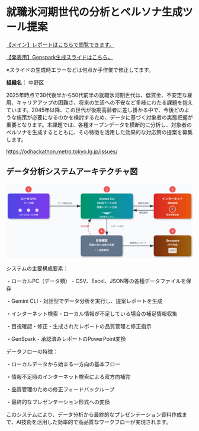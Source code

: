 # 就職氷河期世代の分析とペルソナ生成ツール提案

[【メイン】レポートはこちらで閲覧できます。](https://yasuhitoyanagisawa.github.io/2025-OpenDataHackathon-/2025%E9%83%BD%E7%9F%A5%E4%BA%8B%E6%9D%AFOpenDataHackathon%20%E4%B8%AD%E9%87%8E%E5%8C%BA%E8%A1%8C%E6%94%BF%E8%AA%B2%E9%A1%8C%E3%83%AC%E3%83%9D%E3%83%BC%E3%83%88.html)

[【発表用】Genspark生成スライドはこちら。](./【2025ODH】Genspark生成スライド.pdf)

※スライドの生成時エラーなどは何点か手作業で修正してます。

**組織名：** 中野区

2025年時点で30代後半から50代前半の就職氷河期世代は、低賃金、不安定な雇用、キャリアアップの困難さ、将来の生活への不安など多岐にわたる課題を抱えています。2045年以降、この世代が後期高齢者に差し掛かる中で、今後どのような施策が必要になるのかを検討するため、データに基づく対象者の実態把握が重要となります。本課題では、各種オープンデータを横断的に分析し、対象者のペルソナを生成するとともに、その特徴を活用した効果的な対応策の提案を募集します。

https://odhackathon.metro.tokyo.lg.jp/issues/

## データ分析システムアーキテクチャ図
![データ分析システムアーキテクチャ図](./assets/アーキテクチャー図.png)

システムの主要構成要素：

・ローカルPC（データ類） - CSV、Excel、JSON等の各種データファイルを保存

・Gemini CLI - 対話型でデータ分析を実行し、提案レポートを生成

・インターネット検索 - ローカル情報が不足している場合の補足情報収集

・目視確認・修正 - 生成されたレポートの品質管理と修正指示

・GenSpark - 承認済みレポートのPowerPoint変換

データフローの特徴：

・ローカルデータから始まる一方向の基本フロー

・情報不足時のインターネット検索による双方向補完

・品質管理のための修正フィードバックループ

・最終的なプレゼンテーション形式への変換

このシステムにより、データ分析から最終的なプレゼンテーション資料作成まで、AI技術を活用した効率的で高品質なワークフローが実現されます。
